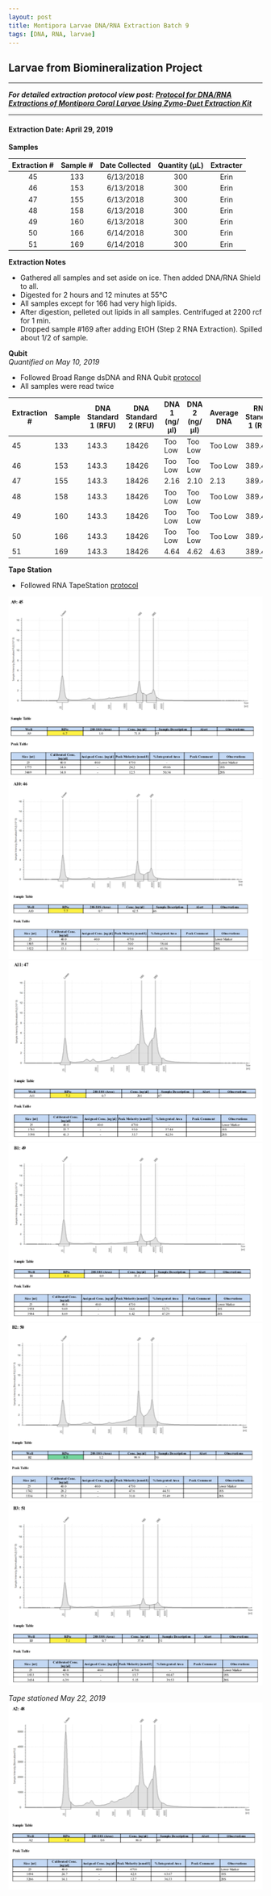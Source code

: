```yaml
---
layout: post
title: Montipora Larvae DNA/RNA Extraction Batch 9
tags: [DNA, RNA, larvae]
---
```


## Larvae from Biomineralization Project

--- 
***For detailed extraction protocol view post: [Protocol for DNA/RNA Extractions of Montipora Coral Larvae Using Zymo-Duet Extraction Kit](https://echille.github.io/E.-Chille-Open-Lab-Notebook/Protocol-for-DNA-RNA-Extractions-of-Montipora-Coral-Larvae-Using-Zymo-Duet-Extraction-Kit/)***

---


#### Extraction Date: April 29, 2019
**Samples**

|Extraction #|Sample #|Date Collected|Quantity (µL)|Extracter|
|:------------:|:-----:|:-------:|:------:|:------:|
|45|133|6/13/2018|300|Erin|
|46|153|6/13/2018|300|Erin|
|47|155|6/13/2018|300|Erin|
|48|158|6/13/2018|300|Erin|
|49|160|6/13/2018|300|Erin|
|50|166|6/14/2018|300|Erin|
|51|169|6/14/2018|300|Erin|


**Extraction Notes**
- Gathered all samples and set aside on ice. Then added DNA/RNA Shield to all.
- Digested for 2 hours and 12 minutes at 55°C
- All samples except for 166 had very high lipids.
- After digestion, pelleted out lipids in all samples. Centrifuged at 2200 rcf for 1 min.
- Dropped sample #169 after adding EtOH (Step 2 RNA Extraction). Spilled about 1/2 of sample.

**Qubit**  
*Quantified on May 10, 2019*  
- Followed Broad Range dsDNA and RNA Qubit [protocol](https://meschedl.github.io/MESPutnam_Open_Lab_Notebook/Qubit-Protocol/)
- All samples were read twice 

|Extraction #|Sample|DNA Standard 1 (RFU)|DNA Standard 2 (RFU)|DNA 1 (ng/µl)|DNA 2 (ng/µl)|Average DNA| RNA Standard 1 (RFU)| RNA Standard 2 (RFU)| RNA 1 (ng/µl)|RNA 2 (ng/ul)|Average RNA|
|--------|------|----------|----------|-------------|-------------|-------------|-------------|----|----|----|----|
|45|133|143.3|18426|Too Low|Too Low|Too Low|389.4|11715|80.0|79.8|79.9|
|46|153|143.3|18426|Too Low|Too Low|Too Low|389.4|11715|47.2|47.2|47.2|
|47|155|143.3|18426|2.16|2.10|2.13|389.4|11715|216|216|216|
|48|158|143.3|18426|Too Low|Too Low|Too Low|389.4|11715|129|129|129|
|49|160|143.3|18426|Too Low|Too Low|Too Low|389.4|11715|45.2|45.6|45.4|
|50|166|143.3|18426|Too Low|Too Low|Too Low|389.4|11715|79.0|79.0|79.0|
|51|169|143.3|18426|4.64|4.62|4.63|389.4|11715|34.8|34.4|34.6|

**Tape Station**  
- Followed RNA TapeStation [protocol](https://meschedl.github.io/MESPutnam_Open_Lab_Notebook/RNA-TapeStation-Protocol/)

![TS-biomin-Ext-Batch-9-45.png](https://raw.githubusercontent.com/echille/E.-Chille-Open-Lab-Notebook/master/images/TS-biomin-Ext-Batch-9-45.png)
![TS-biomin-Ext-Batch-9-46.png](https://raw.githubusercontent.com/echille/E.-Chille-Open-Lab-Notebook/master/images/TS-biomin-Ext-Batch-9-46.png)
![TS-biomin-Ext-Batch-9-47.png](https://raw.githubusercontent.com/echille/E.-Chille-Open-Lab-Notebook/master/images/TS-biomin-Ext-Batch-9-47.png)
![TS-biomin-Ext-Batch-9-49.png](https://raw.githubusercontent.com/echille/E.-Chille-Open-Lab-Notebook/master/images/TS-biomin-Ext-Batch-9-49.png)
![TS-biomin-Ext-Batch-9-50.png](https://raw.githubusercontent.com/echille/E.-Chille-Open-Lab-Notebook/master/images/TS-biomin-Ext-Batch-9-50.png)
![TS-biomin-Ext-Batch-9-51.png](https://raw.githubusercontent.com/echille/E.-Chille-Open-Lab-Notebook/master/images/TS-biomin-Ext-Batch-9-51.png)



*Tape stationed May 22, 2019*  
![TS-biomin-Ext-Batch-9-48.png](https://raw.githubusercontent.com/echille/E.-Chille-Open-Lab-Notebook/master/images/TS-biomin-Ext-Batch-9-48.png)